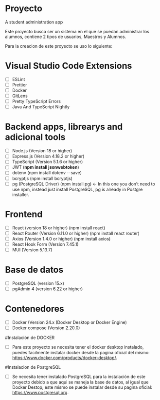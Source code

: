 # Proyecto
A student administration app

Este proyecto busca ser un sistema en el que se puedan administrar los alumnos, contiene 2 tipos de usuarios, Maestros y Alumnos. 

Para la creacion de este proyecto se uso lo siguiente:

# Visual Studio Code Extensions

- [ ]  ESLint
- [ ]  Prettier
- [ ]  Docker
- [ ]  GitLens
- [ ]  Pretty TypeScript Errors
- [ ]  Java And TypeScript Nightly

# Backend apps, librearys and adicional tools

- [ ]  Node.js (Version 18 or higher)
- [ ]  Express.js (Version 4.18.2 or higher)
- [ ]  TypeScript (Version 5.1.6 or higher)
- [ ]  JWT  (**npm install jsonwebtoken**)
- [ ]  dotenv (npm install dotenv --save)
- [ ]  bcryptjs (npm install bcryptjs)
- [ ]  pg (PostgreSQL Driver) (npm install pg) ← In this one you don’t need to use npm, instead just install PostgreSQL, pg is already in Postgre installer.

# Frontend

- [ ]  React (version 18 or higher) (npm install react)
- [ ]  React Router (Version 6.11.0 or higher) (npm install react router)
- [ ]  Axios (Version 1.4.0 or higher) (npm install axios)
- [ ]  React Hook Form (Version 7.45.1)
- [ ]  MUI (Version 5.13.7)

# Base de datos

- [ ]  PostgreSQL (version 15.x)
- [ ]  pgAdmin 4 (version 6.22 or higher)

# Contenedores

- [ ]  Docker (Version 24.x (Docker Desktop or Docker Engine)
- [ ]  Docker compose (Version 2.20.0)

#Instalación de DOCKER

- [ ] Para este proyecto se necesita tener el docker desktop instalado, puedes facilmente instalar docker desde la pagina oficial del mismo: https://www.docker.com/products/docker-desktop/.

#Instalacion de PostgreSQL 

- [ ] Se necesita tener instalado PostgreSQL para la instalación de este proyecto debido a que aqui se maneja la base de datos, al igual que Docker Destop, este mismo se puede instalar desde su pagina oficial: https://www.postgresql.org.

